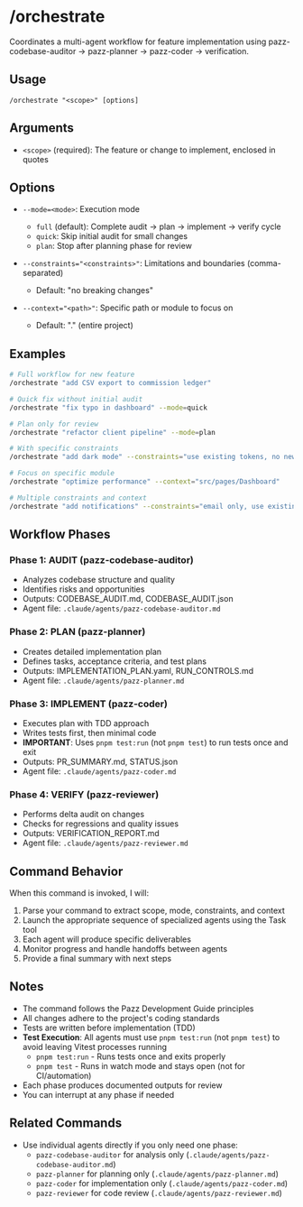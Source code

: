 # /orchestrate

Coordinates a multi-agent workflow for feature implementation using pazz-codebase-auditor → pazz-planner → pazz-coder → verification.

## Usage

```
/orchestrate "<scope>" [options]
```

## Arguments

- `<scope>` (required): The feature or change to implement, enclosed in quotes

## Options

- `--mode=<mode>`: Execution mode
  - `full` (default): Complete audit → plan → implement → verify cycle
  - `quick`: Skip initial audit for small changes
  - `plan`: Stop after planning phase for review
  
- `--constraints="<constraints>"`: Limitations and boundaries (comma-separated)
  - Default: "no breaking changes"
  
- `--context="<path>"`: Specific path or module to focus on
  - Default: "." (entire project)

## Examples

```bash
# Full workflow for new feature
/orchestrate "add CSV export to commission ledger"

# Quick fix without initial audit
/orchestrate "fix typo in dashboard" --mode=quick

# Plan only for review
/orchestrate "refactor client pipeline" --mode=plan

# With specific constraints
/orchestrate "add dark mode" --constraints="use existing tokens, no new dependencies"

# Focus on specific module
/orchestrate "optimize performance" --context="src/pages/Dashboard"

# Multiple constraints and context
/orchestrate "add notifications" --constraints="email only, use existing templates" --context="src/core/notifications"
```

## Workflow Phases

### Phase 1: AUDIT (pazz-codebase-auditor)
- Analyzes codebase structure and quality
- Identifies risks and opportunities
- Outputs: CODEBASE_AUDIT.md, CODEBASE_AUDIT.json
- Agent file: `.claude/agents/pazz-codebase-auditor.md`

### Phase 2: PLAN (pazz-planner)
- Creates detailed implementation plan
- Defines tasks, acceptance criteria, and test plans
- Outputs: IMPLEMENTATION_PLAN.yaml, RUN_CONTROLS.md
- Agent file: `.claude/agents/pazz-planner.md`

### Phase 3: IMPLEMENT (pazz-coder)
- Executes plan with TDD approach
- Writes tests first, then minimal code
- **IMPORTANT**: Uses `pnpm test:run` (not `pnpm test`) to run tests once and exit
- Outputs: PR_SUMMARY.md, STATUS.json
- Agent file: `.claude/agents/pazz-coder.md`

### Phase 4: VERIFY (pazz-reviewer)
- Performs delta audit on changes
- Checks for regressions and quality issues
- Outputs: VERIFICATION_REPORT.md
- Agent file: `.claude/agents/pazz-reviewer.md`

## Command Behavior

When this command is invoked, I will:

1. Parse your command to extract scope, mode, constraints, and context
2. Launch the appropriate sequence of specialized agents using the Task tool
3. Each agent will produce specific deliverables
4. Monitor progress and handle handoffs between agents
5. Provide a final summary with next steps

## Notes

- The command follows the Pazz Development Guide principles
- All changes adhere to the project's coding standards
- Tests are written before implementation (TDD)
- **Test Execution**: All agents must use `pnpm test:run` (not `pnpm test`) to avoid leaving Vitest processes running
  - `pnpm test:run` - Runs tests once and exits properly
  - `pnpm test` - Runs in watch mode and stays open (not for CI/automation)
- Each phase produces documented outputs for review
- You can interrupt at any phase if needed

## Related Commands

- Use individual agents directly if you only need one phase:
  - `pazz-codebase-auditor` for analysis only (`.claude/agents/pazz-codebase-auditor.md`)
  - `pazz-planner` for planning only (`.claude/agents/pazz-planner.md`)
  - `pazz-coder` for implementation only (`.claude/agents/pazz-coder.md`)
  - `pazz-reviewer` for code review (`.claude/agents/pazz-reviewer.md`)